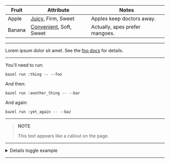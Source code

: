 | Fruit  | Attribute                    | Notes                          |
| ------ | ---------------------------- | ------------------------------ |
| Apple  | [Juicy][1], Firm, Sweet      | Apples keep doctors away.      |
| Banana | [Convenient][2], Soft, Sweet | Actually, apes prefer mangoes. |

[1]: https://SomeReallyReallyReallyReallyReallyReallyReallyReallyReallyReallyReallyReallyReallyReallyReallyReallyLongURL
[2]: https://example.com/SomeDifferentReallyReallyReallyReallyReallyReallyReallyReallyLongQuery

---

Lorem ipsum dolor sit amet. See the
[foo docs](https://gerrit.googlesource.com/gitiles/+/master/Documentation/markdown.md)
for details.

---

You'll need to run:

    bazel run :thing -- --foo

And then:

    bazel run :another_thing -- --bar

And again:

    bazel run :yet_again -- --baz

---

> **NOTE**
>
> This text appears like a callout on the page.

---

<details>
<summary>Details toggle example</summary>

Expandable markdown content. Take note of:

1. The blank line above this content
2. The blank line below this content

</details>

---
